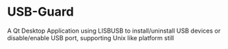 # USB-Guard
A Qt Desktop Application using LISBUSB to install/uninstall USB devices or disable/enable USB port, supporting Unix like platform still

